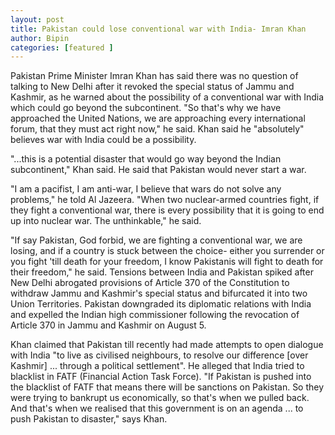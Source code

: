 ```yaml
---
layout: post
title: Pakistan could lose conventional war with India- Imran Khan 
author: Bipin
categories: [featured ]
--- 
```

 Pakistan Prime Minister Imran Khan has said there was no question of talking to New Delhi after it revoked the special status of Jammu and Kashmir, as he warned about the possibility of a conventional war with India which could go beyond the subcontinent.
"So that's why we have approached the United Nations, we are approaching every international forum, that they must act right now," he said.
Khan said he "absolutely" believes war with India could be a possibility.

"...this is a potential disaster that would go way beyond the Indian subcontinent," Khan said.
He said that Pakistan would never start a war.

"I am a pacifist, I am anti-war, I believe that wars do not solve any problems," he told Al Jazeera.
"When two nuclear-armed countries fight, if they fight a conventional war, there is every possibility that it is going to end up into nuclear war. The unthinkable," he said.

"If say Pakistan, God forbid, we are fighting a conventional war, we are losing, and if a country is stuck between the choice- either you surrender or you fight 'till death for your freedom, I know Pakistanis will fight to death for their freedom," he said.
Tensions between India and Pakistan spiked after New Delhi abrogated provisions of Article 370 of the Constitution to withdraw Jammu and Kashmir's special status and bifurcated it into two Union Territories.
Pakistan downgraded its diplomatic relations with India and expelled the Indian high commissioner following the revocation of Article 370 in Jammu and Kashmir on August 5.


Khan claimed that Pakistan till recently had made attempts to open dialogue with India "to live as civilised neighbours, to resolve our difference [over Kashmir] ... through a political settlement".
He alleged that India tried to blacklist in FATF (Financial Action Task Force).
"If Pakistan is pushed into the blacklist of FATF that means there will be sanctions on Pakistan. So they were trying to bankrupt us economically, so that's when we pulled back. And that's when we realised that this government is on an agenda ... to push Pakistan to disaster," says Khan.
